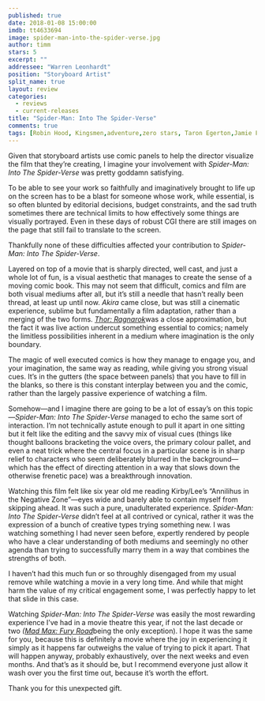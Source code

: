 ```yaml
---
published: true
date: 2018-01-08 15:00:00
imdb: tt4633694
image: spider-man-into-the-spider-verse.jpg
author: timm
stars: 5
excerpt: ""
addressee: "Warren Leonhardt"
position: "Storyboard Artist"
split_name: true
layout: review
categories: 
  - reviews
  - current-releases
title: "Spider-Man: Into The Spider-Verse"
comments: true
tags: [Robin Hood, Kingsmen,adventure,zero stars, Taron Egerton,Jamie Foxx]
---
```

Given that storyboard artists use comic panels to help the director visualize the film that they’re creating, I imagine your involvement with _Spider-Man: Into The Spider-Verse_ was pretty goddamn satisfying.

To be able to see your work so faithfully and imaginatively brought to life up on the screen has to be a blast for someone whose work, while essential, is so often blunted by editorial decisions, budget constraints, and the sad truth sometimes there are technical limits to how effectively some things are visually portrayed. Even in these days of robust CGI there are still images on the page that still fail to translate to the screen.

Thankfully none of these difficulties affected your contribution to _Spider-Man: Into The Spider-Verse_.

Layered on top of a movie that is sharply directed, well cast, and just a whole lot of fun, is a visual aesthetic that manages to create the sense of a moving comic book. This may not seem that difficult, comics and film are both visual mediums after all, but it’s still a needle that hasn’t really been thread, at least up until now. _Akira_ came close, but was still a cinematic experience, sublime but fundamentally a film adaptation, rather than a merging of the two forms. [_Thor: Ragnarok_](http://www.dearcastandcrew.com/content/2017/11/13/thor-ragnarok.html)was a close approximation, but the fact it was live action undercut something essential to comics; namely the limitless possibilities inherent in a medium where imagination is the only boundary.

The magic of well executed comics is how they manage to engage you, and your imagination, the same way as reading, while giving you strong visual cues. It’s in the gutters (the space between panels) that you have to fill in the blanks, so there is this constant interplay between you and the comic, rather than the largely passive experience of watching a film.

Somehow—and I imagine there are going to be a lot of essay’s on this topic—_Spider-Man: Into The Spider-Verse_ managed to echo the same sort of interaction. I’m not technically astute enough to pull it apart in one sitting but it felt like the editing and the savvy mix of visual cues (things like thought balloons bracketing the voice overs, the primary colour pallet, and even a neat trick where the central focus in a particular scene is in sharp relief to characters who seem deliberately blurred in the background—which has the effect of directing attention in a way that slows down the otherwise frenetic pace) was a breakthrough innovation.

Watching this film felt like six year old me reading Kirby/Lee’s “Annilihus in the Negative Zone”—eyes wide and barely able to contain myself from skipping ahead. It was such a pure, unadulterated experience. _Spider-Man: Into The Spider-Verse_ didn’t feel at all contrived or cynical, rather it was the expression of a bunch of creative types trying something new. I was watching something I had never seen before, expertly rendered by people who have a clear understanding of both mediums and seemingly no other agenda than trying to successfully marry them in a way that combines the strengths of both.

I haven’t had this much fun or so throughly disengaged from my usual remove while watching a movie in a very long time. And while that might harm the value of my critical engagement some, I was perfectly happy to let that slide in this case.

Watching _Spider-Man: Into The Spider-Verse_ was easily the most rewarding experience I’ve had in a movie theatre this year, if not the last decade or two _(_[_Mad Max: Fury Road_](http://www.dearcastandcrew.com/content/2016/1/13/mad-max-fury-road-is-unapologetically-the-best-film-of-2015.html)being the only exception). I hope it was the same for you, because this is definitely a movie where the joy in experiencing it simply as it happens far outweighs the value of trying to pick it apart. That will happen anyway, probably exhaustively, over the next weeks and even months. And that’s as it should be, but I recommend everyone just allow it wash over you the first time out, because it’s worth the effort.

Thank you for this unexpected gift.